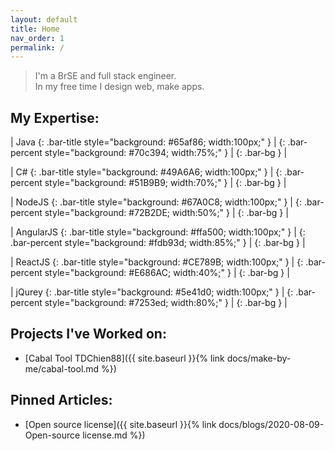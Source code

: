 ```yaml
---
layout: default
title: Home
nav_order: 1
permalink: /
---
```


> I'm a BrSE and full stack engineer.  
> In my free time I design web, make apps.

## My Expertise:

| Java      {: .bar-title style="background: #65af86; width:100px;" } | {: .bar-percent style="background: #70c394; width:75%;" } | {: .bar-bg } |

| C#        {: .bar-title style="background: #49A6A6; width:100px;" } | {: .bar-percent style="background: #51B9B9; width:70%;" } | {: .bar-bg } |

| NodeJS    {: .bar-title style="background: #67A0C8; width:100px;" } | {: .bar-percent style="background: #72B2DE; width:50%;" } | {: .bar-bg } |

| AngularJS {: .bar-title style="background: #ffa500; width:100px;" } | {: .bar-percent style="background: #fdb93d; width:85%;" } | {: .bar-bg } |

| ReactJS   {: .bar-title style="background: #CE789B; width:100px;" } | {: .bar-percent style="background: #E686AC; width:40%;" } | {: .bar-bg } |

| jQurey    {: .bar-title style="background: #5e41d0; width:100px;" } | {: .bar-percent style="background: #7253ed; width:80%;" } | {: .bar-bg } |



## Projects I've Worked on:
- [Cabal Tool TDChien88]({{ site.baseurl }}{% link docs/make-by-me/cabal-tool.md %})

## Pinned Articles:
- [Open source license]({{ site.baseurl }}{% link docs/blogs/2020-08-09-Open-source license.md %})
